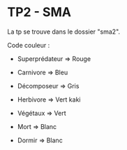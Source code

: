 # TP2 - SMA

La tp se trouve dans le dossier "sma2".

Code couleur :

* Superprédateur => Rouge
* Carnivore => Bleu
* Décomposeur => Gris
* Herbivore => Vert kaki
* Végétaux => Vert

* Mort => Blanc
* Dormir => Blanc 

